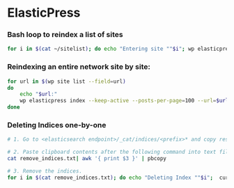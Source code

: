 # ElasticPress

### Bash loop to reindex a list of sites
``` bash
for i in $(cat ~/sitelist); do echo "Entering site ""$i"; wp elasticpress index --posts-per-page=10 --url="<url>""$i"; done
```

### Reindexing an entire network site by site:
``` bash 
for url in $(wp site list --field=url)
do
	echo "$url:"
	wp elasticpress index --keep-active --posts-per-page=100 --url=$url 
done
```

### Deleting Indices one-by-one
``` bash 
# 1. Go to <elasticsearch endpoint>/_cat/indices/<prefix>* and copy results into a text file.

# 2. Paste clipboard contents after the following command into text file.
cat remove_indices.txt| awk '{ print $3 }' | pbcopy

# 3. Remove the indices.
for i in $(cat remove_indices.txt); do echo "Deleting Index ""$i";  curl -XDELETE https://<username>:<password>@<elasticsearch endpoint>/$i; done;
```
